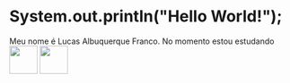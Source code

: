 #   System.out.println("Hello World!");

Meu nome é Lucas Albuquerque Franco. No momento estou estudando 
<img src="https://www.ifpe.edu.br/campus/palmares/noticias/divulgado-resultado-do-curso-de-extensao-em-java/javalogo.png/@@images/69c46ffa-cc8a-402e-89b3-c8ac41c96431.png" width="50" height="50"></img>
<img src="https://upload.wikimedia.org/wikipedia/commons/6/6a/JavaScript-logo.png" width="50" height="50"></img>
